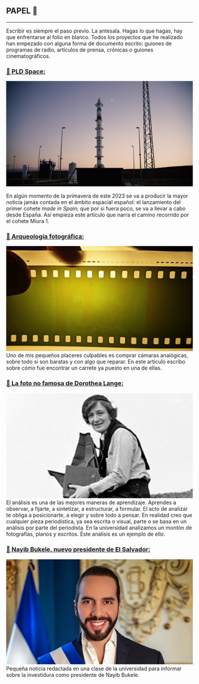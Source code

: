 ## PAPEL 📰
---
Escribir es siempre el paso previo. La antesala. Hagas lo que hagas, hay que enfrentarse al folio en blanco. Todos los proyectos que he realizado han empezado con alguna forma de documento escrito: guiones de programas de radio, artículos de prensa, crónicas o guiones cinematográficos.
<br>

### <a href="https://adrianlopezsoler.medium.com/así-ha-sido-el-viaje-del-cohete-mirua-1-de-pld-space-hasta-la-plataforma-de-lanzamiento-1a67004315d0">🔗 PLD Space:</a>
<a href="https://adrianlopezsoler.medium.com/así-ha-sido-el-viaje-del-cohete-mirua-1-de-pld-space-hasta-la-plataforma-de-lanzamiento-1a67004315d0"><img src="images/PLDSpace.jpg?raw=true"/></a>

En algún momento de la primavera de este 2023 se va a producir la mayor noticia jamás contada en el ámbito espacial español: el lanzamiento del primer cohete *made in Spain*; que por si fuera poco, se va a llevar a cabo desde España. Así empieza este artículo que narra el camino recorrido por el cohete Miura 1.
<br>

### <a href="https://adrianlopezsoler.medium.com/arqueología-fotográfica-9aefd9cedfba">🔗 Arqueología fotográfica:</a>
<a href="https://adrianlopezsoler.medium.com/arqueología-fotográfica-9aefd9cedfba"><img src="images/AF.jpg?raw=true"/></a>
Uno de mis pequeños placeres culpables es comprar cámaras analógicas, sobre todo si son baratas y con algo que reparar. En este artículo escribo sobre cómo fue encontrar un carrete ya puesto en una de ellas.
<br>

### <a href="https://adrianlopezsoler.medium.com/la-foto-no-famosa-de-dorothea-lange-1f85b0c3e439" target="_blank">🔗 La foto no famosa de Dorothea Lange:</a>
<a href="https://adrianlopezsoler.medium.com/la-foto-no-famosa-de-dorothea-lange-1f85b0c3e439" target="_blank"><img src="images/Dorothea.jpg?raw=true"/></a>
El análisis es una de las mejores maneras de aprendizaje. Aprendes a observar, a fijarte, a sintetizar, a estructurar, a formular. El acto de analizar te obliga a posicionarte, a elegir y sobre todo a pensar. En realidad creo que cualquier pieza periodística, ya sea escrita o visual, parte o se basa en un análisis por parte del periodista. En la universidad analizamos un montón de fotografías, planos y escritos. Éste análisis es un ejemplo de ello. 
<br>

### <a href="https://medium.com/@adrianlopezsoler/nayib-bukele-hace-historia-en-el-salvador-al-romper-con-el-bipartidismo-y-convertirse-en-el-nuevo-2178365314a2" target="_blank">🔗 Nayib Bukele, nuevo presidente de El Salvador:</a>
<a href="https://medium.com/@adrianlopezsoler/nayib-bukele-hace-historia-en-el-salvador-al-romper-con-el-bipartidismo-y-convertirse-en-el-nuevo-2178365314a2" target="_blank"><img src="images/Bukele.jpg?raw=true"/></a>
Pequeña noticia redactada en una clase de la universidad para informar sobre la investidura como presidente de Nayib Bukele.
<br>

